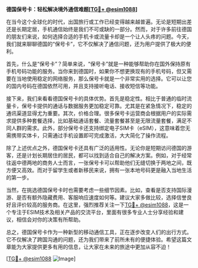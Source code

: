 **德国保号卡：轻松解决境外通信难题[[TG💪+ @esim1088](https://t.me/s/esim1088)]**

在当今这个全球化的时代，出国旅行或工作已经变得越来越普遍。无论是短期出差还是长期定居，手机通信始终是我们不可或缺的一部分。然而，对于许多前往德国的朋友们来说，如何选择合适的手机卡或流量卡却是一个让人头疼的问题。今天，我们就来聊聊德国的“保号卡”，它不仅解决了通信问题，还为用户提供了极大的便利。

首先，什么是“保号卡”？简单来说，“保号卡”就是一种能够帮助你在国外保持原有手机号码功能的服务。当你来到德国时，如果你不想更换现有的手机号码，但又需要在当地使用稳定的网络服务，那么保号卡就是一个非常实用的选择。它可以让您的国内号码在德国依然可用，并且支持接听电话、接收短信等功能。

接下来，我们来看看德国保号卡的具体优势。首先是稳定性。相比于普通的临时流量卡，保号卡提供的通话与数据服务更加稳定可靠。尤其是在紧急情况下，稳定的通讯渠道显得尤为重要。其次，价格合理。很多保号卡运营商会根据用户的实际需求提供多种套餐选择，比如基础通话套餐、流量套餐甚至是无限流量套餐，满足不同人群的需求。此外，部分保号卡还支持绑定电子SIM卡（eSIM），这意味着您无需携带实体卡，只需通过手机设置即可完成激活，大大简化了操作流程。

除了上述优点之外，德国保号卡还具有广泛的适用性。无论你是短期访问德国的游客，还是计划长期居住的居民，都可以找到适合自己的解决方案。例如，对于经常往返中德两地的商务人士而言，一张保号卡可以帮助他们无缝切换于两地之间，既方便又高效。而对于留学生或者新移民来说，拥有一张本地号码更是融入当地生活的第一步。

当然，在挑选德国保号卡时也需要考虑一些细节因素。比如，查看是否支持国际漫游、是否有额外隐藏费用、客服响应速度如何等。建议大家多做比较，选择信誉良好且评价较高的服务商。在这里，强烈推荐关注一下[TG💪+ @esim1088](https://t.me/s/esim1088)，这是一个专注于ESIM技术及相关产品的交流平台，里面有很多专业人士分享经验和建议，相信会对你的决策有所帮助。

总之，德国保号卡作为一种新型的移动通信工具，正在逐步改变人们的出行方式。它不仅解决了跨国沟通的问题，还为我们带来了前所未有的便捷体验。希望这篇文章能为大家提供更多有用的信息，让大家在未来的旅途中更加从容不迫！

[[TG💪+ @esim1088](https://t.me/s/esim1088) ![Image](https://i.postimg.cc/4NQfJmqS/Snipaste-2025-05-13-00-14-12.png)]